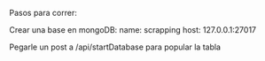 Pasos para correr:

Crear una base en mongoDB:
name: scrapping
host: 127.0.0.1:27017

Pegarle un post a /api/startDatabase para popular la tabla
